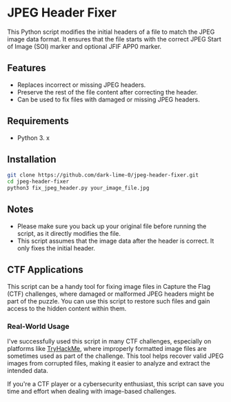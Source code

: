 # JPEG Header Fixer

This Python script modifies the initial headers of a file to match the JPEG image data format. 
It ensures that the file starts with the correct JPEG Start of Image (SOI) marker and optional JFIF APP0 marker.

## Features

- Replaces incorrect or missing JPEG headers.
- Preserve the rest of the file content after correcting the header.
- Can be used to fix files with damaged or missing JPEG headers.

## Requirements

- Python 3. x

## Installation

   ```bash
   git clone https://github.com/dark-lime-0/jpeg-header-fixer.git
   cd jpeg-header-fixer
   python3 fix_jpeg_header.py your_image_file.jpg
   ```


## Notes
- Please make sure you back up your original file before running the script, as it directly modifies the file.
- This script assumes that the image data after the header is correct. It only fixes the initial header.

## CTF Applications

This script can be a handy tool for fixing image files in Capture the Flag (CTF) challenges, where damaged or malformed JPEG headers might be part of the puzzle. 
You can use this script to restore such files and gain access to the hidden content within them.

### Real-World Usage

I've successfully used this script in many CTF challenges, especially on platforms like [TryHackMe](https://tryhackme.com), where improperly formatted image files are sometimes used as part of the challenge. This tool helps recover valid JPEG images from corrupted files, making it easier to analyze and extract the intended data.

If you're a CTF player or a cybersecurity enthusiast, this script can save you time and effort when dealing with image-based challenges.


